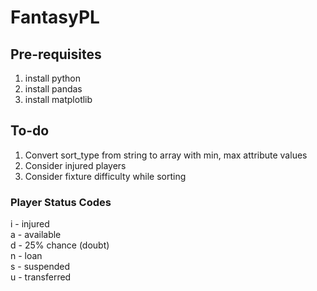 # FantasyPL

## Pre-requisites

1) install python
2) install pandas
3) install matplotlib

## To-do

1) Convert sort_type from string to array with min, max attribute values
2) Consider injured players
3) Consider fixture difficulty while sorting

### Player Status Codes

i - injured  
a - available  
d - 25% chance (doubt)  
n - loan  
s - suspended  
u - transferred  
